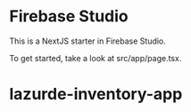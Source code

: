# Firebase Studio

This is a NextJS starter in Firebase Studio.

To get started, take a look at src/app/page.tsx.
# lazurde-inventory-app
